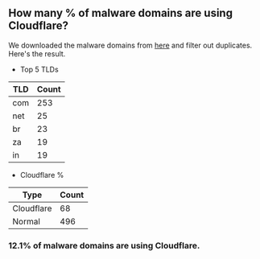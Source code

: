 ## How many % of malware domains are using Cloudflare?


We downloaded the malware domains from [here](https://urlhaus.abuse.ch) and filter out duplicates.
Here's the result.


[//]: # (start replacement)


- Top 5 TLDs

| TLD | Count |
| --- | --- |
| com | 253 |
| net | 25 |
| br | 23 |
| za | 19 |
| in | 19 |


- Cloudflare %

| Type | Count |
| --- | --- |
| Cloudflare | 68 |
| Normal | 496 |


### 12.1% of malware domains are using Cloudflare.